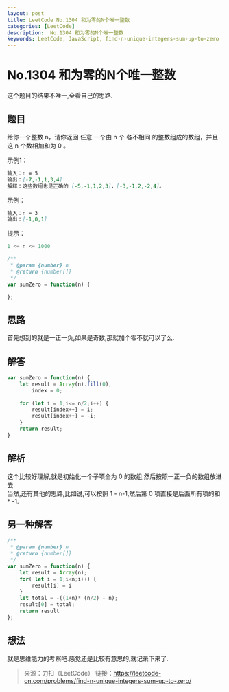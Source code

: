 ```yaml
---
layout: post
title: LeetCode No.1304 和为零的N个唯一整数
categories: [LeetCode]
description:  No.1304 和为零的N个唯一整数
keywords: LeetCode, JavaScript, find-n-unique-integers-sum-up-to-zero
---
```


# No.1304 和为零的N个唯一整数  
  
这个题目的结果不唯一,全看自己的思路.  

## 题目  

给你一个整数 n，请你返回 任意 一个由 n 个 各不相同 的整数组成的数组，并且这 n 个数相加和为 0 。

示例1：
```markdown
输入：n = 5
输出：[-7,-1,1,3,4]
解释：这些数组也是正确的 [-5,-1,1,2,3]，[-3,-1,2,-2,4]。
```

示例：
```markdown
输入：n = 3
输出：[-1,0,1]
```  


提示：
```javascript
1 <= n <= 1000
```

``` javascript
/**
 * @param {number} n
 * @return {number[]}
 */
var sumZero = function(n) {

};
```

## 思路
首先想到的就是一正一负,如果是奇数,那就加个零不就可以了么.


## 解答

``` javascript
var sumZero = function(n) {
    let result = Array(n).fill(0),
        index = 0;
    
    for (let i = 1;i<= n/2;i++) {
        result[index++] = i;
        result[index++] = -i;
    }
    return result;
}
```

## 解析  

这个比较好理解,就是初始化一个子项全为 0 的数组,然后按照一正一负的数组放进去.  
当然,还有其他的思路,比如说,可以按照 1 - n-1,然后第 0 项直接是后面所有项的和 * -1.

## 另一种解答  

```javascript
/**
 * @param {number} n
 * @return {number[]}
 */
var sumZero = function(n) {
    let result = Array(n);
    for( let i = 1;i<n;i++) {
        result[i] = i
    }
    let total = -((1+n)* (n/2) - n);
    result[0] = total;
    return result
};
```  

## 想法  
就是思维能力的考察吧.感觉还是比较有意思的,就记录下来了. 

>来源：力扣（LeetCode）
链接：https://leetcode-cn.com/problems/find-n-unique-integers-sum-up-to-zero/

